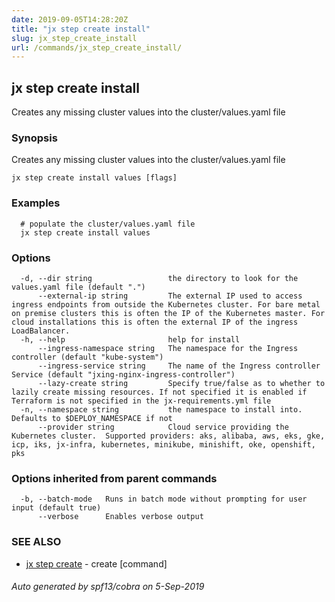 ```yaml
---
date: 2019-09-05T14:28:20Z
title: "jx step create install"
slug: jx_step_create_install
url: /commands/jx_step_create_install/
---
```

## jx step create install

Creates any missing cluster values into the cluster/values.yaml file 

### Synopsis

Creates any missing cluster values into the cluster/values.yaml file

```
jx step create install values [flags]
```

### Examples

```
  # populate the cluster/values.yaml file
  jx step create install values
```

### Options

```
  -d, --dir string                 the directory to look for the values.yaml file (default ".")
      --external-ip string         The external IP used to access ingress endpoints from outside the Kubernetes cluster. For bare metal on premise clusters this is often the IP of the Kubernetes master. For cloud installations this is often the external IP of the ingress LoadBalancer.
  -h, --help                       help for install
      --ingress-namespace string   The namespace for the Ingress controller (default "kube-system")
      --ingress-service string     The name of the Ingress controller Service (default "jxing-nginx-ingress-controller")
      --lazy-create string         Specify true/false as to whether to lazily create missing resources. If not specified it is enabled if Terraform is not specified in the jx-requirements.yml file
  -n, --namespace string           the namespace to install into. Defaults to $DEPLOY_NAMESPACE if not
      --provider string            Cloud service providing the Kubernetes cluster.  Supported providers: aks, alibaba, aws, eks, gke, icp, iks, jx-infra, kubernetes, minikube, minishift, oke, openshift, pks
```

### Options inherited from parent commands

```
  -b, --batch-mode   Runs in batch mode without prompting for user input (default true)
      --verbose      Enables verbose output
```

### SEE ALSO

* [jx step create](/commands/jx_step_create/)	 - create [command]

###### Auto generated by spf13/cobra on 5-Sep-2019
